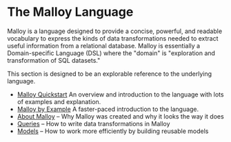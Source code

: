 # The Malloy Language

Malloy is a language designed to provide a concise, powerful, and
readable vocabulary to express the kinds of data transformations
needed to extract useful information from a relational database.
Malloy is essentially a Domain-specific Language (DSL) where the
"domain" is "exploration and transformation of SQL datasets."

This section is designed to be an explorable reference to the underlying language.

* [Malloy Quickstart](../language/basic.md) An overview and introduction to the language with lots of examples and explanation.
* [Malloy by Example](/documentation/index.html) A faster-paced introduction to the language.
* [About Malloy](about-malloy.md) – Why Malloy was created and why it looks the way it does
* [Queries](query.md) – How to write data transformations in Malloy
* [Models](statement.md) – How to work more efficiently by building reusable models
